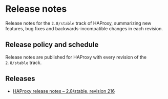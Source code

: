 # Release notes

Release notes for the `2.8/stable` track of HAProxy, summarizing new features,
bug fixes and backwards-incompatible changes in each revision.

<!--
TODO: add upgrade documentation
For upgrading the charm, see [How to upgrade](link to upgrade documentation).
For instructions on a specific release, see the corresponding release notes.
-->

## Release policy and schedule

Release notes are published for HAProxy with every revision of the `2.8/stable` track.

## Releases

* [HAProxy release notes – 2.8/stable, revision 216](release-notes-rev216.md)